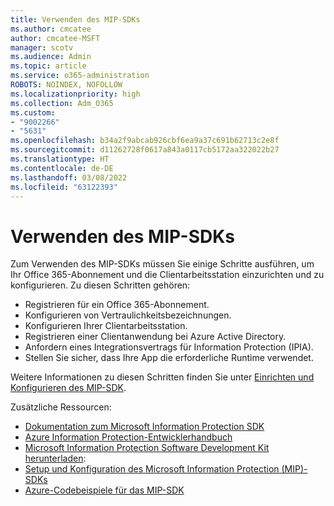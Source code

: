 ```yaml
---
title: Verwenden des MIP-SDKs
ms.author: cmcatee
author: cmcatee-MSFT
manager: scotv
ms.audience: Admin
ms.topic: article
ms.service: o365-administration
ROBOTS: NOINDEX, NOFOLLOW
ms.localizationpriority: high
ms.collection: Adm_O365
ms.custom:
- "9002266"
- "5631"
ms.openlocfilehash: b34a2f9abcab926cbf6ea9a37c691b62713c2e8f
ms.sourcegitcommit: d11262728f0617a843a0117cb5172aa322022b27
ms.translationtype: HT
ms.contentlocale: de-DE
ms.lasthandoff: 03/08/2022
ms.locfileid: "63122393"
---
```

# <a name="using-mip-skd"></a>Verwenden des MIP-SDKs

Zum Verwenden des MIP-SDKs müssen Sie einige Schritte ausführen, um Ihr Office 365-Abonnement und die Clientarbeitsstation einzurichten und zu konfigurieren. Zu diesen Schritten gehören:

- Registrieren für ein Office 365-Abonnement.
- Konfigurieren von Vertraulichkeitsbezeichnungen.
- Konfigurieren Ihrer Clientarbeitsstation.
- Registrieren einer Clientanwendung bei Azure Active Directory.
- Anfordern eines Integrationsvertrags für Information Protection (IPIA).
- Stellen Sie sicher, dass Ihre App die erforderliche Runtime verwendet.

Weitere Informationen zu diesen Schritten finden Sie unter [Einrichten und Konfigurieren des MIP-SDK](https://docs.microsoft.com/information-protection/develop/setup-configure-mip).

Zusätzliche Ressourcen:

- [Dokumentation zum Microsoft Information Protection SDK](https://docs.microsoft.com/information-protection/develop/)
- [Azure Information Protection-Entwicklerhandbuch](https://docs.microsoft.com/azure/information-protection/develop/developers-guide)
- [Microsoft Information Protection Software Development Kit herunterladen](https://www.microsoft.com/download/details.aspx?id=57392):
- [Setup und Konfiguration des Microsoft Information Protection (MIP)-SDKs](https://docs.microsoft.com/information-protection/develop/setup-configure-mip)
- [Azure-Codebeispiele für das MIP-SDK](https://azure.microsoft.com/resources/samples/?sort=0&term=mipsdk)
